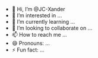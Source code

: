 - 👋 Hi, I’m @JC-Xander
- 👀 I’m interested in ...
- 🌱 I’m currently learning ...
- 💞️ I’m looking to collaborate on ...
- 📫 How to reach me ...
- 😄 Pronouns: ...
- ⚡ Fun fact: ...

<!---
JC-Xander/JC-Xander is a ✨ special ✨ repository because its `README.md` (this file) appears on your GitHub profile.
You can click the Preview link to take a look at your changes.
--->
